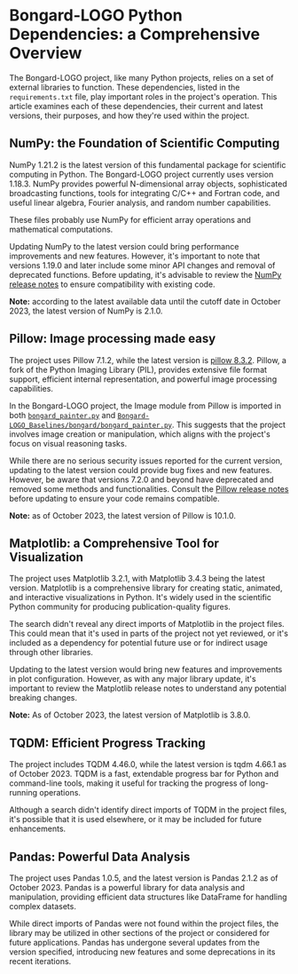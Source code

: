 # Bongard-LOGO Python Dependencies: a Comprehensive Overview

The Bongard-LOGO project, like many Python projects, relies on a set of external libraries to function. These dependencies, listed in the `requirements.txt` file, play important roles in the project's operation. This article examines each of these dependencies, their current and latest versions, their purposes, and how they're used within the project.

## NumPy: the Foundation of Scientific Computing

NumPy 1.21.2 is the latest version of this fundamental package for scientific computing in Python. The Bongard-LOGO project currently uses version 1.18.3. NumPy provides powerful N-dimensional array objects, sophisticated broadcasting functions, tools for integrating C/C++ and Fortran code, and useful linear algebra, Fourier analysis, and random number capabilities.

These files probably use NumPy for efficient array operations and mathematical computations.

Updating NumPy to the latest version could bring performance improvements and new features. However, it's important to note that versions 1.19.0 and later include some minor API changes and removal of deprecated functions. Before updating, it's advisable to review the [NumPy release notes](https://numpy.org/doc/stable/release.html) to ensure compatibility with existing code.

**Note:** according to the latest available data until the cutoff date in October 2023, the latest version of NumPy is 2.1.0.

## Pillow: Image processing made easy

The project uses Pillow 7.1.2, while the latest version is [pillow 8.3.2](https://pypi.org/project/Pillow/). Pillow, a fork of the Python Imaging Library (PIL), provides extensive file format support, efficient internal representation, and powerful image processing capabilities.

In the Bongard-LOGO project, the Image module from Pillow is imported in both [`bongard_painter.py`](https://github.com/NVlabs/Bongard-LOGO/blob/master/bongard/bongard_painter.py) and [`Bongard-LOGO_Baselines/bongard/bongard_painter.py`](https://github.com/NVlabs/Bongard-LOGO/blob/master/Bongard-LOGO_Baselines/bongard/bongard_painter.py). This suggests that the project involves image creation or manipulation, which aligns with the project's focus on visual reasoning tasks.

While there are no serious security issues reported for the current version, updating to the latest version could provide bug fixes and new features. However, be aware that versions 7.2.0 and beyond have deprecated and removed some methods and functionalities. Consult the [Pillow release notes](https://pillow.readthedocs.io/en/stable/releasenotes/index.html) before updating to ensure your code remains compatible.

**Note:** as of October 2023, the latest version of Pillow is 10.1.0.

## Matplotlib: a Comprehensive Tool for Visualization

The project uses Matplotlib 3.2.1, with Matplotlib 3.4.3 being the latest version. Matplotlib is a comprehensive library for creating static, animated, and interactive visualizations in Python. It's widely used in the scientific Python community for producing publication-quality figures.

The search didn't reveal any direct imports of Matplotlib in the project files. This could mean that it's used in parts of the project not yet reviewed, or it's included as a dependency for potential future use or for indirect usage through other libraries.

Updating to the latest version would bring new features and improvements in plot configuration. However, as with any major library update, it's important to review the Matplotlib release notes to understand any potential breaking changes.

**Note:** As of October 2023, the latest version of Matplotlib is 3.8.0.

## TQDM: Efficient Progress Tracking

The project includes TQDM 4.46.0, while the latest version is tqdm 4.66.1 as of October 2023. TQDM is a fast, extendable progress bar for Python and command-line tools, making it useful for tracking the progress of long-running operations.

Although a search didn't identify direct imports of TQDM in the project files, it's possible that it is used elsewhere, or it may be included for future enhancements.

## Pandas: Powerful Data Analysis

The project uses Pandas 1.0.5, and the latest version is Pandas 2.1.2 as of October 2023. Pandas is a powerful library for data analysis and manipulation, providing efficient data structures like DataFrame for handling complex datasets.

While direct imports of Pandas were not found within the project files, the library may be utilized in other sections of the project or considered for future applications. Pandas has undergone several updates from the version specified, introducing new features and some deprecations in its recent iterations.

##
